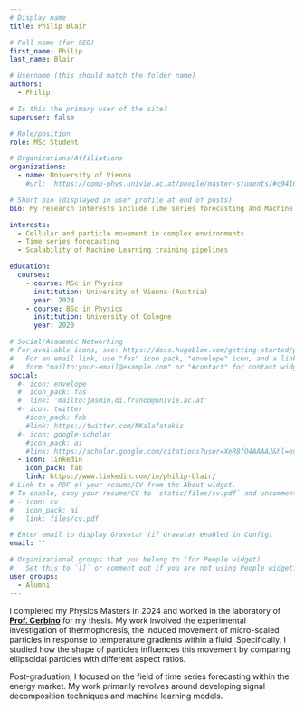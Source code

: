 ```yaml
---
# Display name
title: Philip Blair

# Full name (for SEO)
first_name: Philip 
last_name: Blair

# Username (this should match the folder name)
authors:
  - Philip

# Is this the primary user of the site?
superuser: false

# Role/position
role: MSc Student

# Organizations/Affiliations
organizations:
  - name: University of Vienna
    #url: 'https://comp-phys.univie.ac.at/people/master-students/#c941698'

# Short bio (displayed in user profile at end of posts)
bio: My research interests include Time series forecasting and Machine Learning.

interests:
  - Cellular and particle movement in complex environments
  - Time series forecasting
  - Scalability of Machine Learning training pipelines

education:
  courses:
    - course: MSc in Physics
      institution: University of Vienna (Austria)
      year: 2024
    - course: BSc in Physics 
      institution: University of Cologne
      year: 2020

# Social/Academic Networking
# For available icons, see: https://docs.hugoblox.com/getting-started/page-builder/#icons
#   For an email link, use "fas" icon pack, "envelope" icon, and a link in the
#   form "mailto:your-email@example.com" or "#contact" for contact widget.
social:
  #- icon: envelope
  #  icon_pack: fas
  #  link: 'mailto:jasmin.di.franco@univie.ac.at'
  #- icon: twitter
    #icon_pack: fab
    #link: https://twitter.com/NKalafatakis
  #- icon: google-scholar
    #icon_pack: ai
    #link: https://scholar.google.com/citations?user=XeR8fO4AAAAJ&hl=en&oi=ao
  - icon: linkedin
    icon_pack: fab
    link: https://www.linkedin.com/in/philip-blair/
# Link to a PDF of your resume/CV from the About widget.
# To enable, copy your resume/CV to `static/files/cv.pdf` and uncomment the lines below.
# - icon: cv
#   icon_pack: ai
#   link: files/cv.pdf

# Enter email to display Gravatar (if Gravatar enabled in Config)
email: ''

# Organizational groups that you belong to (for People widget)
#   Set this to `[]` or comment out if you are not using People widget.
user_groups:
  - Alumni
---
```


I completed my Physics Masters in 2024 and worked in the laboratory of **[Prof. Cerbino](https://mohan8488.github.io/group-website-test/author/roberto-cerbino/)** for my thesis. My work involved the experimental investigation of thermophoresis, the induced movement of micro-scaled particles in response to temperature gradients within a fluid. Specifically, I studied how the shape of particles influences this movement by comparing ellipsoidal particles with different aspect ratios.

Post-graduation, I focused on the field of time series forecasting within the energy market. My work primarily revolves around developing signal decomposition techniques and machine learning models.
